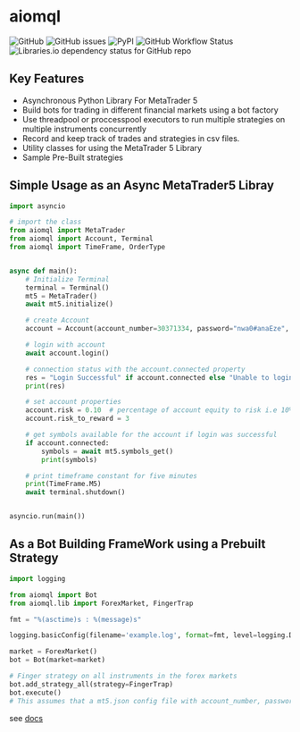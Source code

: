 # aiomql
![GitHub](https://img.shields.io/github/license/ichinga-samuel/aiomql?style=plastic)
![GitHub issues](https://img.shields.io/github/issues/ichinga-samuel/aiomql?style=plastic)
![PyPI](https://img.shields.io/pypi/v/aiomql)
![GitHub Workflow Status](https://img.shields.io/github/workflow/status/ichinga-samuel/aiomql/Push)
![Libraries.io dependency status for GitHub repo](https://img.shields.io/librariesio/github/ichinga-samuel/aiomql)

## Key Features
- Asynchronous Python Library For MetaTrader 5
- Build bots for trading in different financial markets using a bot factory
- Use threadpool or proccesspool executors to run multiple strategies on multiple instruments concurrently
- Record and keep track of trades and strategies in csv files.
- Utility classes for using the MetaTrader 5 Library
- Sample Pre-Built strategies

## Simple Usage as an Async MetaTrader5 Libray
```python
import asyncio

# import the class
from aiomql import MetaTrader
from aiomql import Account, Terminal
from aiomql import TimeFrame, OrderType


async def main():
    # Initialize Terminal
    terminal = Terminal()
    mt5 = MetaTrader()
    await mt5.initialize()

    # create Account
    account = Account(account_number=30371334, password="nwa0#anaEze", server="Deriv-Demo")

    # login with account
    await account.login()

    # connection status with the account.connected property
    res = "Login Successful" if account.connected else "Unable to login into account"
    print(res)

    # set account properties
    account.risk = 0.10  # percentage of account equity to risk i.e 10%
    account.risk_to_reward = 3

    # get symbols available for the account if login was successful
    if account.connected:
        symbols = await mt5.symbols_get()
        print(symbols)

    # print timeframe constant for five minutes
    print(TimeFrame.M5)
    await terminal.shutdown()


asyncio.run(main())
```
## As a Bot Building FrameWork using a Prebuilt Strategy
```python
import logging

from aiomql import Bot
from aiomql.lib import ForexMarket, FingerTrap

fmt = "%(asctime)s : %(message)s"

logging.basicConfig(filename='example.log', format=fmt, level=logging.DEBUG)

market = ForexMarket()
bot = Bot(market=market)

# Finger strategy on all instruments in the forex markets
bot.add_strategy_all(strategy=FingerTrap)
bot.execute()
# This assumes that a mt5.json config file with account_number, password and server keys is available
```

see [docs](https://github.com/Ichinga-Samuel/aiomql/tree/master/docs)
